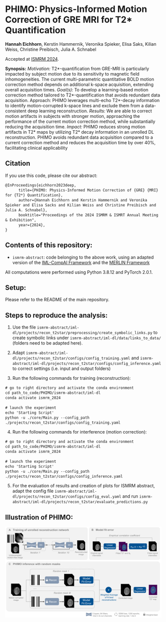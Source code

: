 # PHIMO: Physics-Informed Motion Correction of GRE MRI for T2* Quantification

**Hannah Eichhorn**, Kerstin Hammernik, Veronika Spieker, Elisa Saks, Kilian Weiss, Christine Preibisch, Julia A. Schnabel

Accepted at [ISMRM 2024](https://www.ismrm.org/24m/).


**Synopsis:** 
*Motivation:*  T2*-quantification from GRE-MRI is particularly impacted by subject motion due to its sensitivity to magnetic field inhomogeneities. The current multi-parametric quantitative BOLD motion correction method depends on additional k-space acquisition, extending overall acquisition times.
*Goal(s):* To develop a learning-based motion correction method tailored to T2*-quantification that avoids redundant data acquisition.
Approach: PHIMO leverages multi-echo T2*-decay information to identify motion-corrupted k-space lines and exclude them from a data-consistent deep learning reconstruction.
*Results:* We are able to correct motion artifacts in subjects with stronger motion, approaching the performance of the current motion correction method, while substantially reducing the acquisition time. 
*Impact:* PHIMO reduces strong motion artifacts in T2* maps by utilizing T2* decay information in an unrolled DL reconstruction. PHIMO avoids redundant data acquisition compared to a current correction method and reduces the acquisition time by over 40%, facilitating clinical applicability


## Citation
If you use this code, please cite our abstract:

```
@InProceedings{eichhorn2023deep,
      title={PHIMO: Physics-Informed Motion Correction of {GRE} {MRI} for {T2*} Quantification}, 
      author={Hannah Eichhorn and Kerstin Hammernik and Veronika Spieker and Elisa Sacks and Kilian Weiss and Christine Preibisch and Julia A. Schnabel},
      booktitle="Proceedings of the 2024 ISMRM & ISMRT Annual Meeting & Exhibition",
      year={2024},
}
```

## Contents of this repository:

- `ismrm-abstract`: code belonging to the above work, using an adapted version of the [IML-CompAI Framework](https://github.com/compai-lab/iml-dl) and the [MERLIN Framework](https://github.com/midas-tum/merlin)

All computations were performed using Python 3.8.12 and PyTorch 2.0.1.


## Setup:

Please refer to the README of the main repository.


## Steps to reproduce the analysis:

1) Use the file `ismrm-abstract/iml-dl/projects/recon_t2star/preprocessing/create_symbolic_links.py` to create symbolic links under `ismrm-abstract/iml-dl/data/links_to_data/` (folders need to be adapted here).

2) Adapt `ismrm-abstract/iml-dl/projects/recon_t2star/configs/config_training.yaml` and `ismrm-abstract/iml-dl/projects/recon_t2star/configs/config_inference.yaml` to correct settings (i.e. input and output folders)

3) Run the following commands for training (reconstruction):
```
# go to right directory and activate the conda environment
cd path_to_code/PHIMO/ismrm-abstract/iml-dl
conda activate ismrm_2024

# launch the experiment
echo 'Starting Script'
python -u ./core/Main.py --config_path ./projects/recon_t2star/configs/config_training.yaml
```

4) Run the following commands for interference (motion correction):
```
# go to right directory and activate the conda environment
cd path_to_code/PHIMO/ismrm-abstract/iml-dl
conda activate ismrm_2024

# launch the experiment
echo 'Starting Script'
python -u ./core/Main.py --config_path ./projects/recon_t2star/configs/config_inference.yaml
```

5) For the evaluation of results and creation of plots for ISMRM abstract, adapt the config file `ismrm-abstract/iml-dl/projects/recon_t2star/configs/config_eval.yaml` and run `ismrm-abstract/iml-dl/projects/recon_t2star/evaluate_predictions.py`


## Illustration of PHIMO:
![PHIMO](Overview_PHIMO.png)

